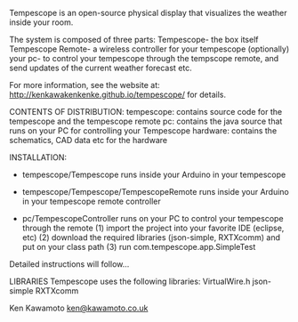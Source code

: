 Tempescope is an open-source physical display that visualizes the weather inside your room.

The system is composed of three parts:
Tempescope- the box itself
Tempescope Remote- a wireless controller for your tempescope
(optionally) your pc- to control your tempescope through the tempscope remote, and send updates of the current weather forecast etc.

For more information, see the website at: http://kenkawakenkenke.github.io/tempescope/ for details.

CONTENTS OF DISTRIBUTION:
tempescope:  contains source code for the tempescope and the tempescope remote
pc: contains the java source that runs on your PC for controlling your Tempescope
hardware: contains the schematics, CAD data etc for the hardware

INSTALLATION:
- tempescope/Tempescope
  runs inside your Arduino in your tempescope

- tempescope/Tempescope/TempescopeRemote
  runs inside your Arduino in your tempescope remote controller

- pc/TempescopeController
  runs on your PC to control your tempescope through the remote
  (1) import the project into your favorite IDE (eclipse, etc)
  (2) download the required libraries (json-simple, RXTXcomm) and put on your class path
  (3) run com.tempescope.app.SimpleTest

Detailed instructions will follow…

LIBRARIES
Tempescope uses the following libraries:
VirtualWire.h
json-simple
RXTXcomm

Ken Kawamoto
ken@kawamoto.co.uk
